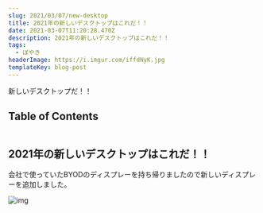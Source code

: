 ```yaml
---
slug: 2021/03/07/new-desktop
title: 2021年の新しいデスクトップはこれだ！！
date: 2021-03-07T11:20:28.470Z
description: 2021年の新しいデスクトップはこれだ！！
tags:
  - ぼやき
headerImage: https://i.imgur.com/iffdNyK.jpg
templateKey: blog-post
---
```

新しいデスクトップだ！！


## Table of Contents

```toc

```

## 2021年の新しいデスクトップはこれだ！！

会社で使っていたBYODのディスプレーを持ち帰りましたので新しいディスプレーを追加しました。


![img](https://i.imgur.com/iffdNyK.jpg)